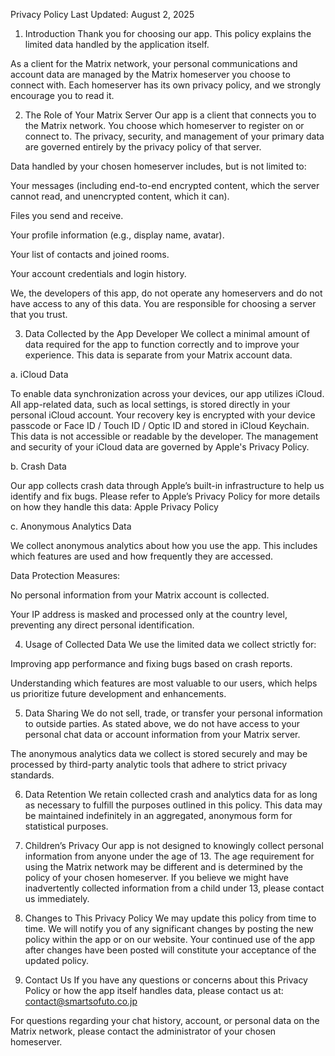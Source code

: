 Privacy Policy
Last Updated: August 2, 2025

1. Introduction
Thank you for choosing our app. This policy explains the limited data handled by the application itself.

As a client for the Matrix network, your personal communications and account data are managed by the Matrix homeserver you choose to connect with. Each homeserver has its own privacy policy, and we strongly encourage you to read it.

2. The Role of Your Matrix Server
Our app is a client that connects you to the Matrix network. You choose which homeserver to register on or connect to. The privacy, security, and management of your primary data are governed entirely by the privacy policy of that server.

Data handled by your chosen homeserver includes, but is not limited to:

Your messages (including end-to-end encrypted content, which the server cannot read, and unencrypted content, which it can).

Files you send and receive.

Your profile information (e.g., display name, avatar).

Your list of contacts and joined rooms.

Your account credentials and login history.

We, the developers of this app, do not operate any homeservers and do not have access to any of this data. You are responsible for choosing a server that you trust.

3. Data Collected by the App Developer
We collect a minimal amount of data required for the app to function correctly and to improve your experience. This data is separate from your Matrix account data.

a. iCloud Data

To enable data synchronization across your devices, our app utilizes iCloud. All app-related data, such as local settings, is stored directly in your personal iCloud account. Your recovery key is encrypted with your device passcode or Face ID / Touch ID / Optic ID and stored in iCloud Keychain. This data is not accessible or readable by the developer. The management and security of your iCloud data are governed by Apple's Privacy Policy.

b. Crash Data

Our app collects crash data through Apple’s built-in infrastructure to help us identify and fix bugs. Please refer to Apple’s Privacy Policy for more details on how they handle this data:
Apple Privacy Policy

c. Anonymous Analytics Data

We collect anonymous analytics about how you use the app. This includes which features are used and how frequently they are accessed.

Data Protection Measures:

No personal information from your Matrix account is collected.

Your IP address is masked and processed only at the country level, preventing any direct personal identification.

4. Usage of Collected Data
We use the limited data we collect strictly for:

Improving app performance and fixing bugs based on crash reports.

Understanding which features are most valuable to our users, which helps us prioritize future development and enhancements.

5. Data Sharing
We do not sell, trade, or transfer your personal information to outside parties. As stated above, we do not have access to your personal chat data or account information from your Matrix server.

The anonymous analytics data we collect is stored securely and may be processed by third-party analytic tools that adhere to strict privacy standards.

6. Data Retention
We retain collected crash and analytics data for as long as necessary to fulfill the purposes outlined in this policy. This data may be maintained indefinitely in an aggregated, anonymous form for statistical purposes.

7. Children’s Privacy
Our app is not designed to knowingly collect personal information from anyone under the age of 13. The age requirement for using the Matrix network may be different and is determined by the policy of your chosen homeserver. If you believe we might have inadvertently collected information from a child under 13, please contact us immediately.

8. Changes to This Privacy Policy
We may update this policy from time to time. We will notify you of any significant changes by posting the new policy within the app or on our website. Your continued use of the app after changes have been posted will constitute your acceptance of the updated policy.

9. Contact Us
If you have any questions or concerns about this Privacy Policy or how the app itself handles data, please contact us at:
contact@smartsofuto.co.jp

For questions regarding your chat history, account, or personal data on the Matrix network, please contact the administrator of your chosen homeserver.
